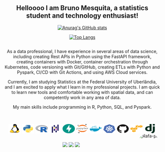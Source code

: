 ## <div align="center"> Helloooo I am Bruno Mesquita, a statistics student and technology enthusiast!</div>

<div style="display: inline_block" align="center">
  
  [![Anurag's GitHub stats](https://github-readme-stats.vercel.app/api?username=BrunoMesquitaa&count_private=true&show_icons=true&theme=dracula)](https://github.com/anuraghazra/github-readme-stats)

  [![Top Langs](https://github-readme-stats.vercel.app/api/top-langs/?username=BrunoMesquitaa&layout=compact&count_private=true&theme=dracula)](https://github.com/anuraghazra/github-readme-stats)
  
</div>

 ##
 
<div style="display: inline_block" align="center">
  As a data professional, I have experience in several areas of data science, including creating Rest APIs in Python using the FastAPI framework, creating containers with Docker, container orchestration through Kubernetes, code versioning with Git/GitHub, creating ETLs with Python and Pyspark, CI/CD with Git Actions, and using AWS Cloud services.

  Currently, I am studying Statistics at the Federal University of Uberlândia, and I am excited to apply what I learn in my professional projects. I am quick to learn new tools and comfortable working with spatial data, and can competently work in any area of data.

  My main skills include programming in R, Python, SQL, and Pyspark.
</div>

##

<div style="display: inline_block" align="center"><br>
  <img align="center" alt="Bruno-Linux" height="30" width="40" src="https://raw.githubusercontent.com/devicons/devicon/master/icons/linux/linux-original.svg">
  <img align="center" alt="Bruno-Python" height="30" width="40" src="https://raw.githubusercontent.com/devicons/devicon/master/icons/python/python-original.svg">
  <img align="center" alt="Bruno-R" height="30" width="40" src="https://raw.githubusercontent.com/devicons/devicon/master/icons/r/r-original.svg">
  <img align="center" alt="Bruno-Pandas" height="30" width="40" src="https://raw.githubusercontent.com/devicons/devicon/master/icons/pandas/pandas-original.svg">
  <img align="center" alt="Bruno-FastApi" height="30" width="40" src="https://raw.githubusercontent.com/devicons/devicon/master/icons/fastapi/fastapi-original.svg">
  <img align="center" alt="Bruno-Jupyter" height="30" width="40" src="https://raw.githubusercontent.com/devicons/devicon/master/icons/jupyter/jupyter-original-wordmark.svg">
  <img align="center" alt="Bruno-Docker" height="30" width="40" src="https://raw.githubusercontent.com/devicons/devicon/master/icons/docker/docker-plain.svg">
  <img align="center" alt="Bruno-K8s" height="30" width="40" src="https://raw.githubusercontent.com/devicons/devicon/master/icons/kubernetes/kubernetes-plain.svg">
  <img align="center" alt="Bruno-Git" height="30" width="40" src="https://raw.githubusercontent.com/devicons/devicon/master/icons/github/github-original.svg">
  <img align="center" alt="Bruno-Aws" height="30" width="40" src="https://raw.githubusercontent.com/devicons/devicon/master/icons/amazonwebservices/amazonwebservices-original.svg">
  <img align="center" alt="Bruno-Django" height="30" width="40" src="https://raw.githubusercontent.com/devicons/devicon/master/icons/django/django-plain.svg">
  
  <img align="right" alt="Rafa-pic" height="150" style="border-radius:50px;" src="https://i.pinimg.com/550x/06/c3/02/06c3026278ad94f670af8a130de91a3c.jpg">
</div>
  
  ##
 
<div align="center"> 
  <a href="https://www.youtube.com/@bmesquitaa" target="_blank"><img src="https://img.shields.io/badge/YouTube-FF0000?style=for-the-badge&logo=youtube&logoColor=white" target="_blank"></a>
  <a href="https://www.instagram.com/bmesquita.zip/" target="_blank"><img src="https://img.shields.io/badge/-Instagram-%23E4405F?style=for-the-badge&logo=instagram&logoColor=white" target="_blank"></a>
  <a href="https://www.linkedin.com/in/bruno-mesquita-dos-santos-b79262169/" target="_blank"><img src="https://img.shields.io/badge/-LinkedIn-%230077B5?style=for-the-badge&logo=linkedin&logoColor=white" target="_blank"></a> 
  
</div>
